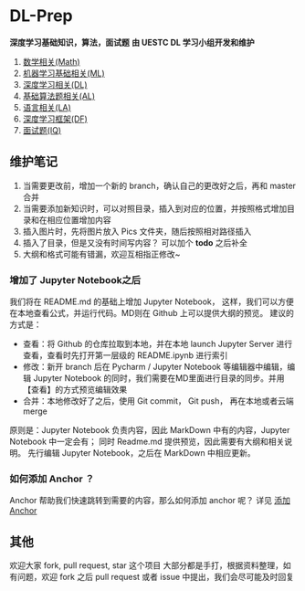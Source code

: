 # DL-Prep
**深度学习基础知识，算法，面试题**
**由 UESTC DL 学习小组开发和维护**

1. [数学相关(Math)](01_Math/README.md)
2. [机器学习基础相关(ML)](02_ML_knowledge/README.md)
3. [深度学习相关(DL)](03_DL_knowledge/README.md)
4. [基础算法题相关(AL)](04_Algorithms/README.md)
5. [语言相关(LA)](05_Language/README.md)
6. [深度学习框架(DF)](06_DL_framework/README.md)
6. [面试题(IQ)](07_Interview_Questions/README.md)


## 维护笔记
1. 当需要更改前，增加一个新的 branch，确认自己的更改好之后，再和 master 合并
1. 当需要添加新知识时，可以对照目录，插入到对应的位置，并按照格式增加目录和在相应位置增加内容
2. 插入图片时，先将图片放入 Pics 文件夹，随后按照相对路径插入
3. 插入了目录，但是又没有时间写内容？ 可以加个 **todo** 之后补全
3. 大纲和格式可能有错漏，欢迎互相指正修改~

### 增加了 Jupyter Notebook之后
我们将在 README.md 的基础上增加 Jupyter Notebook， 这样，我们可以方便在本地查看公式，并运行代码。MD则在 Github 上可以提供大纲的预览。
建议的方式是：
- 查看：将 Github 的仓库拉取到本地，并在本地 launch Jupyter Server 进行查看，查看时先打开第一层级的 README.ipynb 进行索引
- 修改：新开 branch 后在 Pycharm / Jupyter Notebook 等编辑器中编辑，编辑 Jupyter Notebook 的同时，我们需要在MD里面进行目录的同步。并用【查看】的方式预览编辑效果
- 合并：本地修改好了之后，使用 Git commit， Git push， 再在本地或者云端merge

原则是：Jupyter Notebook 负责内容，因此 MarkDown 中有的内容，Jupyter Notebook 中一定会有； 同时 Readme.md 提供预览，因此需要有大纲和相关说明。
先行编辑 Jupyter Notebook，之后在 MarkDown 中相应更新。

### 如何添加 Anchor ？
Anchor 帮助我们快速跳转到需要的内容，那么如何添加 anchor 呢？
详见 [添加Anchor](Utils/AddAnchor.ipynb)

## 其他
欢迎大家 fork, pull request, star 这个项目
大部分都是手打，根据资料整理，如有问题，欢迎 fork 之后 pull request 或者 issue 中提出，我们会尽可能及时回复

